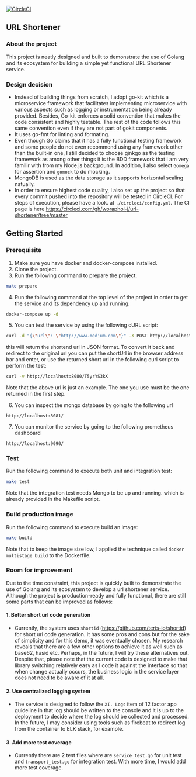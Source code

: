 [![CircleCI](https://circleci.com/gh/woraphol-j/url-shortener/tree/master.svg?style=svg)](https://circleci.com/gh/woraphol-j/url-shortener/tree/master)
## URL Shortener

### About the project
This project is neatly designed and built to demonstrate the use of Golang and its ecosystem for building a simple yet functional URL Shortener service.

### Design decision
- Instead of building things from scratch, I adopt go-kit which is a microservice framework that facilitates implementing microservice with various aspects such as logging or instrumentation being already provided. Besides, Go-kit enforces a solid convention that makes the code consistent and highly testable. The rest of the code follows this same convention even if they are not part of gokit components.
- It uses go-fmt for linting and formating.
- Even though Go claims that it has a fully functional testing framework and some people do not even recommend using any framework other than the built-in one, I still decided to choose ginkgo as the testing framework as among other things it is the BDD framework that I am very familir with from my Node.js background. In addition, I also select `Gomega` for assertion and `gomock` to do mocking.
- MongoDB is used as the data storage as it supports horizontal scaling natually.
- In order to ensure highest code quality, I also set up the project so that every commit pushed into the repository will be tested in CircleCI. For steps of execution, please have a look.
at `./circleci/config.yml`.
The CI page is here https://circleci.com/gh/woraphol-j/url-shortener/tree/master

## Getting Started
### Prerequisite
1. Make sure you have docker and docker-compose installed.
2. Clone the project.
3. Run the following command to prepare the project.
```bash
make prepare
```
4. Run the following command at the top level of the project in order to get the service and its dependency up and running:
```bash
docker-compose up -d
```
5. You can test the service by using the following cURL script:
```bash
curl -d "{\"url\": \"http://www.medium.com\"}" -X POST http://localhost:8080/shorturls
```
this will return the shortend url in JSON format. To convert it back and redirect to the original url you can put the shortUrl in the
browser address bar and enter, or use the returned short url in the following curl script to perform the test:
```bash
curl -v http://localhost:8080/T5yrYS3kX
```
Note that the above url is just an example. The one you use must be the one returned in the first step.

6. You can inspect the mongo database by going to the following url
```
http://localhost:8081/
```
7. You can monitor the service by going to the following prometheus dashboard
```
http://localhost:9090/
```

### Test
Run the following command to execute both unit and integration test:
```bash
make test
```
Note that the integration test needs Mongo to be up and running. which is already provided in the Makefile script.

### Build production image
Run the following command to execute build an image:
```bash
make build
```
Note that to keep the image size low, I applied the technique called `docker multistage build` to the Dockerfile.


### Room for improvement
Due to the time constraint, this project is quickly built to demonstrate the use of Golang and its ecosystem to develop a url shortener service. Although the project is production-ready and fully functional, there are still some parts that can be improved as follows:
#### 1. Better short url code generation
  - Currently, the system uses `shortid` (https://github.com/teris-io/shortid) for short url code generation. It has some pros and cons but for the sake of simplicity and for this demo, it was eventually chosen. My research reveals that there are a few other options to achieve it as well such as base62, hasid etc. Perhaps, in the future, I will try these alternatives out. Despite that, please note that the current code is designed to make that library switching relatively easy as I code it against the interface so that when change actually occurs, the business logic in the service layer does not need to be aware of it at all.

#### 2. Use centralized logging system
  - The service is designed to follow the `XI. Logs` item of 12 factor app guideline in that log should be written to the console and it is up to the deployment to decide where the log should be collected and processed. In the future, I may consider using tools such as firebeat to redirect log from the container to ELK stack, for example.

#### 3. Add more test coverage
  - Currently there are 2 test files where are `service_test.go` for unit test and `transport_test.go` for integration test. With more time, I would add
  more test coverage.



